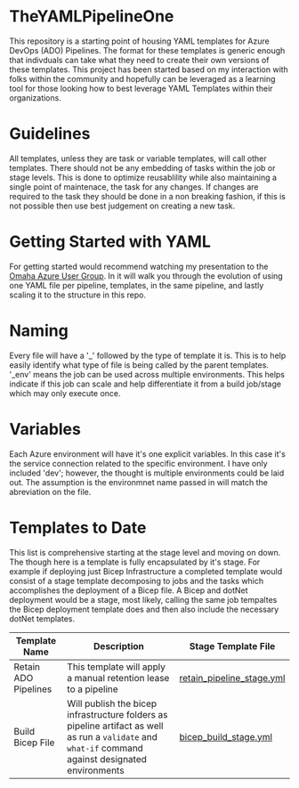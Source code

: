 # TheYAMLPipelineOne

This repository is a starting point of housing YAML templates for Azure DevOps (ADO) Pipelines. The format for these templates is generic enough that indivduals can take what they need to create their own versions of these templates. This project has been started based on my interaction with folks within the community and hopefully can be leveraged as a learning tool for those looking how to best leverage YAML Templates within their organizations.

# Guidelines

All templates, unless they are task or variable templates, will call other templates. There should not be any embedding of tasks within the job or stage levels. This is done to optimize reusablility while also maintaining a single point of maintenace, the task for any changes. If changes are required to the task they should be done in a non breaking fashion, if this is not possible then use best judgement on creating a new task.

# Getting Started with YAML

For getting started would recommend watching my presentation to the [Omaha Azure User Group](https://www.youtube.com/watch?v=ERhaHiJriHI). In it will walk you through the evolution of using one YAML file per pipeline, templates, in the same pipeline, and lastly scaling it to the structure in this repo.

# Naming

Every file will have a '_' followed by the type of template it is. This is to help easily identify what type of file is being called by the parent templates. '_env' means the job can be used across multiple environments. This helps indicate if this job can scale and help differentiate it from a build job/stage which may only execute once.

# Variables
Each Azure environment will have it's one explicit variables. In this case it's the service connection related to the specific environment. I have only included 'dev'; however, the thought is multiple environments could be laid out. The assumption is the environmnet name passed in will match the abreviation on the file.

# Templates to Date

This list is comprehensive starting at the stage level and moving on down. The though here is a template is fully encapsulated by it's stage. For example if deploying just Bicep Infrastructure a completed template would consist of a stage template decomposing to jobs and the tasks which accomplishes the deployment of a Bicep file. A Bicep and dotNet deployment would be a stage, most likely, calling the same job tempaltes the Bicep deployment template does and then also include the necessary dotNet templates.

| Template Name | Description | Stage Template File |
| ------------- | ----------- | ------------------- |
| Retain ADO Pipelines | This template will apply a manual retention lease to a pipeline | [retain_pipeline_stage.yml](stages/retain_pipeline_stage.yml)
| Build Bicep File | Will publish the bicep infrastructure folders as pipeline artifact as well as run a `validate` and `what-if` command against designated environments | [bicep_build_stage.yml](stages/bicep_build_stage.yml)
